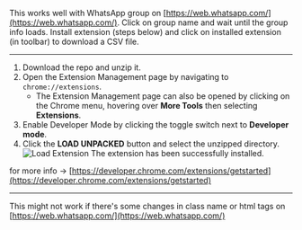 This works well with WhatsApp group on [https://web.whatsapp.com/](https://web.whatsapp.com/). Click on group name and wait until the group info loads. Install extension (steps below) and click on installed extension (in toolbar) to download a CSV file. 
***
1. Download the repo and unzip it.
2.  Open the Extension Management page by navigating to  `chrome://extensions`.
    -   The Extension Management page can also be opened by clicking on the Chrome menu, hovering over  **More Tools**  then selecting  **Extensions**.
3.  Enable Developer Mode by clicking the toggle switch next to  **Developer mode**.
4.  Click the  **LOAD UNPACKED**  button and select the unzipped directory.
![Load Extension](https://developer.chrome.com/static/images/get_started/load_extension.png)
The extension has been successfully installed.

for more info -> [https://developer.chrome.com/extensions/getstarted](https://developer.chrome.com/extensions/getstarted)
***
This might not work if there's some changes in class name or html tags on [https://web.whatsapp.com/](https://web.whatsapp.com/)